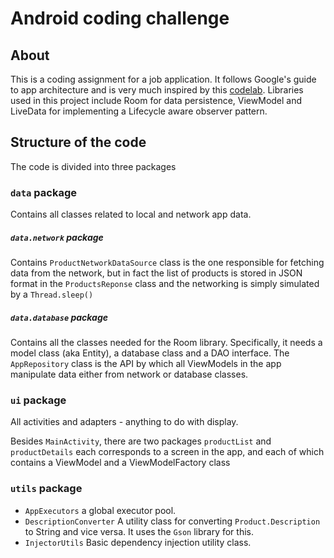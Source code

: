 Android coding challenge
================================
## About
This is a coding assignment for a job application. It follows Google's guide to app architecture and is very much inspired by this [codelab](https://codelabs.developers.google.com/codelabs/build-app-with-arch-components/index.html). Libraries used in this project include Room for data persistence, ViewModel and LiveData for implementing a Lifecycle aware observer pattern.

## Structure of the code
The code is divided into three packages

### `data` package
Contains all classes related to local and network app data.

##### `data.network` package
Contains `ProductNetworkDataSource` class is the one responsible for fetching data from the network, but in fact the list of products is stored in JSON format in the `ProductsReponse` class and the networking is simply simulated by a `Thread.sleep()`

##### `data.database` package
Contains all the classes needed for the Room library. Specifically, it needs a model class (aka Entity), a database class and a DAO interface. The `AppRepository` class is the API by which all ViewModels in the app manipulate data either from network or database classes.


### `ui` package
All activities and adapters - anything to do with display.

Besides `MainActivity`, there are two packages `productList` and `productDetails` each corresponds to a screen in the app, and each of which contains a ViewModel and a ViewModelFactory class

### `utils` package
* `AppExecutors` a global executor pool.
* `DescriptionConverter` A utility class for converting `Product.Description` to String and vice versa. It uses the `Gson` library for this.
* `InjectorUtils` Basic dependency injection utility class.
